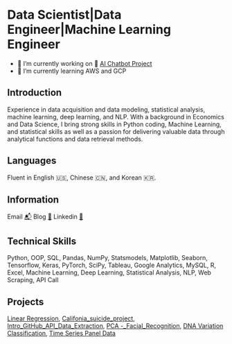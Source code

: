 # Data Scientist|Data Engineer|Machine Learning Engineer  

- 🔭 I’m currently working on 🤖 [AI Chatbot Project](https://github.com/melanieshi0120/AI_Chatbot_Project)
- 🌱 I’m currently learning  AWS and GCP 

## Introduction
Experience in data acquisition and data modeling, statistical analysis, machine learning,
deep learning, and NLP. With a background in Economics and Data Science, I bring strong skills in Python coding,
Machine Learning, and statistical skills as well as a passion for delivering valuable data through analytical 
functions and data retrieval methods. 
## Languages
Fluent in English 🇺🇸, Chinese 🇨🇳, and Korean 🇰🇷.
## Information
Email [📬](melaniesoek0120@gmail.com)  Blog [🧾](https://medium.com/@melaniesoek0120)  Linkedin [👩](http://www.linkedin.com/in/melanieseok-huashi)
## Technical Skills
Python, OOP, SQL, Pandas, NumPy, Statsmodels, Matplotlib, Seaborn, Tensorflow, Keras, PyTorch, SciPy, Tableau, Google Analytics, MySQL, R, Excel, Machine Learning, Deep Learning, Statistical Analysis, NLP, Web Scraping, API Call
## Projects
[Linear Regression](https://github.com/melanieshi0120/Agriculture_Project),
[Califonia_suicide_project](https://github.com/melanieshi0120/Califonia_suicide_project),
[Intro_GitHub_API_Data_Extraction](https://github.com/melanieshi0120/Intro_GitHub_API_Data_Extraction),
[PCA -_Facial_Recognition](https://github.com/melanieshi0120/Principal_Component_Analysis-PCA-_Facial_Recognition),
[DNA Variation Classification](https://github.com/melanieshi0120/DNA_project),
[Time Series Panel Data](https://github.com/melanieshi0120/DKHS)



